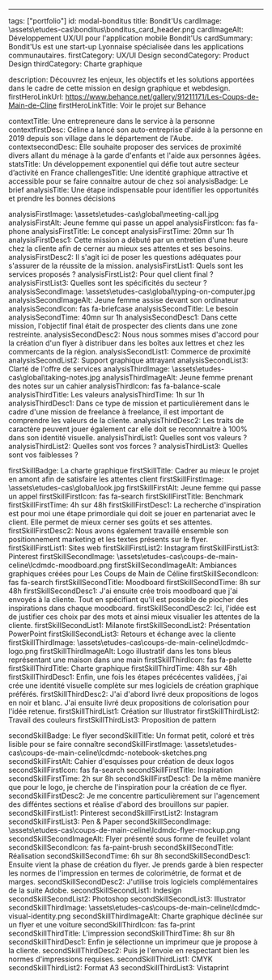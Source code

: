 ---

tags: ["portfolio"]
id: modal-bonditus
title: Bondit'Us
cardImage: \assets\etudes-cas\bonditus\bonditus_card_header.png
cardImageAlt: Développement UX/UI pour l'application mobile Bondit'Us
cardSummary: Bondit'Us est une start-up Lyonnaise spécialisée dans les applications communautaires.
firstCategory: UX/UI Design
secondCategory: Product Design
thirdCategory: Charte graphique

description: Découvrez les enjeux, les objectifs et les solutions apportées dans le cadre de cette mission en design graphique et webdesign.
firstHeroLinkUrl: https://www.behance.net/gallery/91211171/Les-Coups-de-Main-de-Cline
firstHeroLinkTitle: Voir le projet sur Behance

contextTitle: Une entrepreneure dans le service à la personne
contextfirstDesc: Céline a lancé son auto-entreprise d'aide à la personne en 2019 depuis son village dans le département de l'Aube.
contextsecondDesc: Elle souhaite proposer des services de proximité divers allant du ménage à la garde d'enfants et l'aide aux personnes âgées.
statsTitle: Un développement exponentiel qui défie tout autre secteur d’activité en France
challengesTitle: Une identité graphique attractive et accessible pour se faire connaitre autour de chez soi
analysisBadge: Le brief
analysisTitle: Une étape indispensable pour identifier les opportunités et prendre les bonnes décisions

analysisFirstImage: \assets\etudes-cas\global\meeting-call.jpg
analysisFirstAlt: Jeune femme qui passe un appel
analysisFirstIcon: fas fa-phone
analysisFirstTitle: Le concept
analysisFirstTime: 20mn sur 1h
analysisFirstDesc1: Cette mission a débuté par un entretien d'une heure chez la cliente afin de cerner au mieux ses attentes et ses besoins.
analysisFirstDesc2: Il s'agit ici de poser les questions adéquates pour s'assurer de la réussite de la mission.
analysisFirstList1: Quels sont les services proposés ?
analysisFirstList2: Pour quel client final ?
analysisFirstList3: Quelles sont les spécificités du secteur ?
analysisSecondImage: \assets\etudes-cas\global\typing-on-computer.jpg
analysisSecondImageAlt: Jeune femme assise devant son ordinateur
analysisSecondIcon: fas fa-briefcase
analysisSecondTitle: Le besoin
analysisSecondTime: 40mn sur 1h
analysisSecondDesc1: Dans cette mission, l'objectif final était de prospecter des clients dans une zone restreinte.
analysisSecondDesc2: Nous nous sommes mises d'accord pour la création d'un flyer à distribuer dans les boîtes aux lettres et chez les commercants de la région.
analysisSecondList1: Commerce de proximité
analysisSecondList2: Support graphique attrayant
analysisSecondList3: Clarté de l'offre de services
analysisThirdImage: \assets\etudes-cas\global\taking-notes.jpg
analysisThirdImageAlt: Jeune femme prenant des notes sur un cahier
analysisThirdIcon: fas fa-balance-scale
analysisThirdTitle: Les valeurs
analysisThirdTime: 1h sur 1h
analysisThirdDesc1: Dans ce type de mission et particulièrement dans le cadre d'une mission de freelance à freelance, il est important de comprendre les valeurs de la cliente.
analysisThirdDesc2: Les traits de caractère peuvent jouer également car elle doit se reconnnaitre à 100% dans son identité visuelle.
analysisThirdList1: Quelles sont vos valeurs ?
analysisThirdList2: Quelles sont vos forces ?
analysisThirdList3: Quelles sont vos faiblesses ?

firstSkillBadge: La charte graphique
firstSkillTitle: Cadrer au mieux le projet en amont afin de satisfaire les attentes client
firstSkillFirstImage: \assets\etudes-cas\global\look.jpg
firstSkillFirstAlt: Jeune femme qui passe un appel
firstSkillFirstIcon: fas fa-search
firstSkillFirstTitle: Benchmark
firstSkillFirstTime: 4h sur 48h
firstSkillFirstDesc1: La recherche d'inspiration est pour moi une étape primordiale qui doit se jouer en partenariat avec le client. Elle permet de mieux cerner ses goûts et ses attentes.
firstSkillFirstDesc2: Nous avons également travaillé ensemble son positionnement marketing et les textes présents sur le flyer.
firstSkillFirstList1: Sites web
firstSkillFirstList2: Instagram
firstSkillFirstList3: Pinterest
firstSkillSecondImage: \assets\etudes-cas\coups-de-main-celine\lcdmdc-moodboard.png
firstSkillSecondImageAlt: Ambiances graphiques créées pour Les Coups de Main de Céline
firstSkillSecondIcon: fas fa-search
firstSkillSecondTitle: Moodboard
firstSkillSecondTime: 8h sur 48h
firstSkillSecondDesc1: J'ai ensuite crée trois moodboard que j'ai envoyés à la cliente. Tout en spécifiant qu'il est possible de piocher des inspirations dans chaque moodboard.
firstSkillSecondDesc2: Ici, l'idée est de justifier ces choix par des mots et ainsi mieux visualier les attentes de la cliente.
firstSkillSecondList1: Milanote
firstSkillSecondList2: Présentation PowerPoint
firstSkillSecondList3: Retours et échange avec la cliente
firstSkillThirdImage: \assets\etudes-cas\coups-de-main-celine\lcdmdc-logo.png
firstSkillThirdImageAlt: Logo illustratif dans les tons bleus représentant une maison dans une main
firstSkillThirdIcon: fas fa-palette
firstSkillThirdTitle: Charte graphique
firstSkillThirdTime: 48h sur 48h
firstSkillThirdDesc1: Enfin, une fois les étapes précécentes validées, j'ai crée une identité visuelle complète sur mes logiciels de création graphique préférés.
firstSkillThirdDesc2: J'ai d'abord livré deux propositions de logos en noir et blanc. J'ai ensuite livré deux propositions de colorisation pour l'idée retenue.
firstSkillThirdList1: Création sur Illustrator
firstSkillThirdList2: Travail des couleurs
firstSkillThirdList3: Proposition de pattern

secondSkillBadge: Le flyer
secondSkillTitle: Un format petit, coloré et très lisible pour se faire connaître
secondSkillFirstImage: \assets\etudes-cas\coups-de-main-celine\lcdmdc-notebook-sketches.png
secondSkillFirstAlt: Cahier d'esquisses pour création de deux logos
secondSkillFirstIcon: fas fa-search
secondSkillFirstTitle: Inspiration
secondSkillFirstTime: 2h sur 8h
secondSkillFirstDesc1: De la même manière que pour le logo, je cherche de l'inspiration pour la création de ce flyer.
secondSkillFirstDesc2: Je me concentre particulièrement sur l'agencement des difféntes sections et réalise d'abord des brouillons sur papier.
secondSkillFirstList1: Pinterest
secondSkillFirstList2: Instagram
secondSkillFirstList3: Pen & Paper
secondSkillSecondImage: \assets\etudes-cas\coups-de-main-celine\lcdmdc-flyer-mockup.png
secondSkillSecondImageAlt: Flyer présenté sous forme de feuillet volant
secondSkillSecondIcon: fas fa-paint-brush
secondSkillSecondTitle: Réalisation
secondSkillSecondTime: 6h sur 8h
secondSkillSecondDesc1: Ensuite vient la phase de création du flyer. Je prends garde à bien respecter les normes de l'impression en termes de colorimétrie, de format et de marges.
secondSkillSecondDesc2: J'utilise trois logiciels complémentaires de la suite Adobe.
secondSkillSecondList1: Indesign
secondSkillSecondList2: Photoshop
secondSkillSecondList3: Illustrator
secondSkillThirdImage: \assets\etudes-cas\coups-de-main-celine\lcdmdc-visual-identity.png
secondSkillThirdImageAlt: Charte graphique déclinée sur un flyer et une voiture
secondSkillThirdIcon: fas fa-print
secondSkillThirdTitle: L'impression
secondSkillThirdTime: 8h sur 8h
secondSkillThirdDesc1: Enfin je sélectionne un imprimeur que je propose à la cliente.
secondSkillThirdDesc2: Puis je l'envoie en respectant bien les normes d'impressions requises.
secondSkillThirdList1: CMYK
secondSkillThirdList2: Format A3
secondSkillThirdList3: Vistaprint

